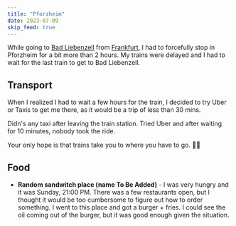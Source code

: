 ```yaml
---
title: "Pforzheim"
date: 2023-07-09
skip_feed: true
---
```


While going to [Bad Liebenzell](badliebenzell) from [Frankfurt](frankfurt), I
had to forcefully stop in Pforzheim for a bit more than 2 hours. My trains were
delayed and I had to wait for the last train to get to Bad Liebenzell.

## Transport

When I realized I had to wait a few hours for the train, I decided to try Uber
or Taxis to get me there, as it would be a trip of less than 30 mins.

Didn's any taxi after leaving the train station. Tried Uber and after waiting
for 10 minutes, nobody took the ride.

Your only hope is that trains take you to where you have to go. 🤷‍♂️

## Food

- **Random sandwitch place (name To Be Added)** - I was very hungry and it was
  Sunday, 21:00 PM. There was a few restaurants open, but I thought it would be
  too cumbersome to figure out how to order something. I went to this place and
  got a burger + fries. I could see the oil coming out of the burger, but it
  was good enough given the situation.
